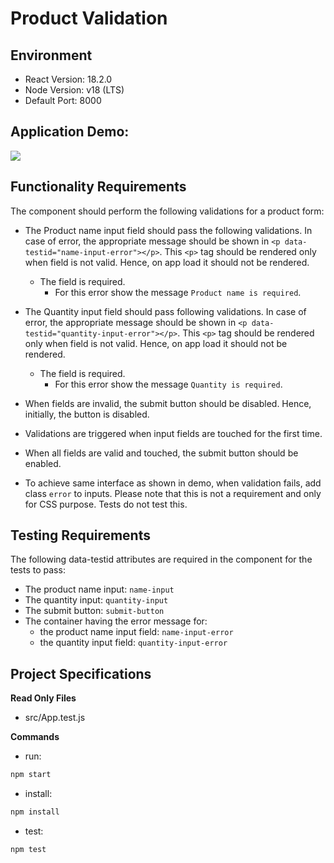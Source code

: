 # Product Validation

## Environment 

- React Version: 18.2.0
- Node Version: v18 (LTS)
- Default Port: 8000

## Application Demo:

![](https://hrcdn.net/s3_pub/istreet-assets/MPf0G1ka7KOzHYWPq_Q81A/product-validation.gif)

## Functionality Requirements

The component should perform the following validations for a product form:

- The Product name input field should pass the following validations. In case of error, the appropriate message should be shown in `<p data-testid="name-input-error"></p>`. This `<p>` tag should be rendered only when field is not valid. Hence, on app load it should not be rendered.
  - The field is required.
    - For this error show the message `Product name is required`.

- The Quantity input field should pass following validations. In case of error, the appropriate message should be shown in `<p data-testid="quantity-input-error"></p>`. This `<p>` tag should be rendered only when field is not valid. Hence, on app load it should not be rendered.
  - The field is required.
    - For this error show the message `Quantity is required`.

- When fields are invalid, the submit button should be disabled. Hence, initially, the button is disabled.
- Validations are triggered when input fields are touched for the first time.
- When all fields are valid and touched, the submit button should be enabled.
- To achieve same interface as shown in demo, when validation fails, add class `error` to inputs. Please note that this is not a requirement and only for CSS purpose. Tests do not test this.

## Testing Requirements

The following data-testid attributes are required in the component for the tests to pass:

- The product name input: `name-input`
- The quantity input: `quantity-input`
- The submit button: `submit-button`
- The container having the error message for:
  - the product name input field: `name-input-error`
  - the quantity input field: `quantity-input-error`

## Project Specifications

**Read Only Files**
- src/App.test.js

**Commands**
- run: 
```bash
npm start
```
- install: 
```bash
npm install
```
- test: 
```bash
npm test
```
